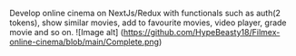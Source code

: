 Develop online cinema on NextJs/Redux with functionals such as auth(2 tokens), show similar movies, add to favourite movies, video player, grade movie and so on.
![Image alt] (https://github.com/HypeBeasty18/Filmex-online-cinema/blob/main/Complete.png)

